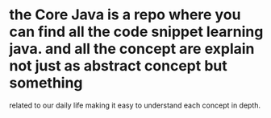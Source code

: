 # the Core Java is a repo where you can find all the code snippet learning java. and all the concept are explain not just as abstract concept but something 
related to our daily life making it easy to understand each concept in depth.
